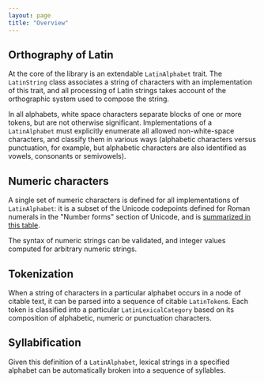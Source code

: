 ```yaml
---
layout: page
title: "Overview"
---
```


## Orthography of Latin

At the core of the library is an extendable `LatinAlphabet` trait.  The `LatinString` class associates a string of characters with an implementation of this trait, and all processing of Latin strings takes account of the orthographic system used to compose the string.

In all alphabets, white space characters separate blocks of one or more tokens, but are not otherwise significant.  Implementations of a `LatinAlphabet` must explicitly enumerate all allowed non-white-space characters, and classify them in various ways (alphabetic characters versus punctuation, for example, but alphabetic characters are also identified as vowels, consonants or semivowels).

## Numeric characters

A single set of numeric characters is defined for all implementations of `LatinAlphabet`:  it is a subset of the Unicode codepoints defined for Roman numerals in the "Number forms" section of Unicode, and is [summarized in this table](../numerics).

The syntax of numeric strings can be validated, and integer values computed for arbitrary numeric strings.

## Tokenization

When a string of characters in a particular alphabet occurs in a node of citable text, it can be parsed into a sequence of citable `LatinToken`s. Each token is classified into a particular `LatinLexicalCategory` based on its composition of alphabetic, numeric or punctuation characters.


## Syllabification

Given this definition of a `LatinAlphabet`, lexical strings in a specified alphabet can be automatically broken into a sequence of syllables.
